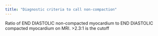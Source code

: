 ```yaml
---
title: "Diagnostic criteria to call non-compaction"
---
```

Ratio of END DIASTOLIC non-compacted myocardium to END DIASTOLIC compacted myocardium on MRI. &gt;2.3:1 is the cutoff

